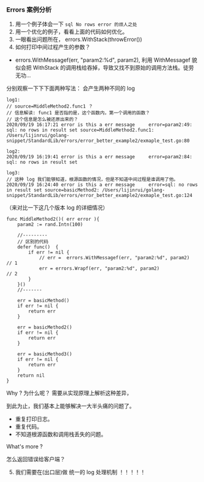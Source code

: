 


### Errors 案例分析
1. 用一个例子体会一下 `sql No rows error 的烦人之处`
2. 用一个优化的例子，看看上面的代码如何优化。 
3. 一眼看出问题所在， errors.WithStack(throwError()) 
4. 如何打印中间过程产生的参数？ 

- errors.WithMessagef(err, "param2:%d", param2), 利用 WithMessagef 貌似会把
WithStack 的调用栈给吞掉，导致又找不到原始的调用方法栈。徒劳无功...

分别观察一下下下面两种写法：
会产生两种不同的 log

```
log1:
// source=MiddleMethod2.func1 ？
// 信息解读: func1 是否指的是，这个函数内，第一个调用的函数？
// 这个信息是怎么被还原出来的？
2020/09/19 16:17:21 error is this a err message     error=param2:49: sql: no rows in result set source=MiddleMethod2.func1: /Users/lijinrui/golang-snippet/StandardLib/errors/error_better_example2/exmaple_test.go:80

log2:
2020/09/19 16:19:41 error is this a err message     error=param2:84: sql: no rows in result set

log3:
// 这种 log 我们能够知道，根源函数的情况，但是不知道中间过程是谁调用了他。 
2020/09/19 16:24:40 error is this a err message     error=sql: no rows in result set source=basicMethod2: /Users/lijinrui/golang-snippet/StandardLib/errors/error_better_example2/exmaple_test.go:124
```

（来对比一下这几个版本 log 的详细情况）

```golang
func MiddleMethod2()( err error ){
	param2 := rand.Intn(100)

    //---------
    // 区别的代码
	defer func()  {
		if err != nil {
			// err =  errors.WithMessagef(err, "param2:%d", param2)   // 1 
			err = errors.Wrapf(err, "param2:%d", param2)              // 2
		}
	}()
	//-------

	err = basicMethod()
	if err != nil {
		return err
	}

	err = basicMethod2()
	if err != nil {
		return err
	}

	err = basicMethod3()
	if err != nil {
		return err
	}
	return nil
}
```


Why ? 为什么呢？ 需要从实现原理上解析这种差异， 



到此为止，我们基本上能够解决一大半头痛的问题了。 
- 重复打印日志。
- 重复代码。
- 不知道根源函数和调用栈丢失的问题。

What's more ?

怎么返回错误给客户端？


5. 我们需要在(出口层)做 统一的 log 处理机制 ！！！！！
